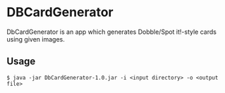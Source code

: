 # DBCardGenerator
DbCardGenerator is an app which generates Dobble/Spot it!-style cards using given images.

## Usage
`$ java -jar DbCardGenerator-1.0.jar -i <input directory> -o <output file>`